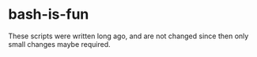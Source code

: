 # bash-is-fun

These scripts were written long ago, and are not changed since then only small changes maybe required.
